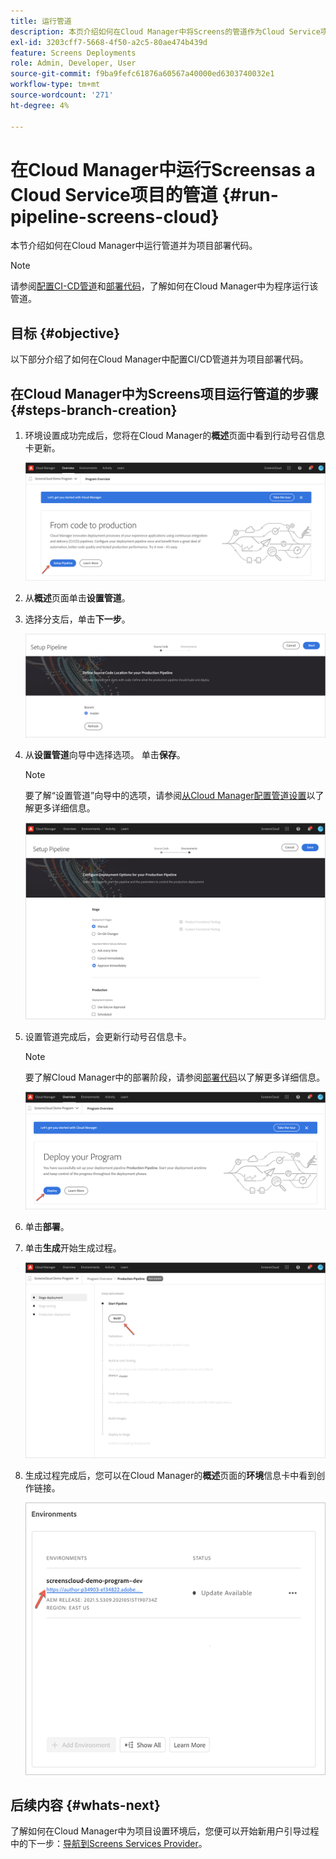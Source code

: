 ```yaml
---
title: 运行管道
description: 本页介绍如何在Cloud Manager中将Screens的管道作为Cloud Service项目运行。
exl-id: 3203cff7-5668-4f50-a2c5-80ae474b439d
feature: Screens Deployments
role: Admin, Developer, User
source-git-commit: f9ba9fefc61876a60567a40000ed6303740032e1
workflow-type: tm+mt
source-wordcount: '271'
ht-degree: 4%

---
```


# 在Cloud Manager中运行Screensas a Cloud Service项目的管道 {#run-pipeline-screens-cloud}

本节介绍如何在Cloud Manager中运行管道并为项目部署代码。

>[!NOTE]
>请参阅[配置CI-CD管道](https://experienceleague.adobe.com/docs/experience-manager-cloud-service/content/implementing/using-cloud-manager/cicd-pipelines/configuring-production-pipelines.html?lang=zh-Hans)和[部署代码](https://experienceleague.adobe.com/docs/experience-manager-cloud-service/content/implementing/using-cloud-manager/deploy-code.html?lang=zh-Hans)，了解如何在Cloud Manager中为程序运行该管道。

## 目标 {#objective}

以下部分介绍了如何在Cloud Manager中配置CI/CD管道并为项目部署代码。

## 在Cloud Manager中为Screens项目运行管道的步骤 {#steps-branch-creation}

1. 环境设置成功完成后，您将在Cloud Manager的&#x200B;**概述**&#x200B;页面中看到行动号召信息卡更新。

   ![图像](/help/screens-cloud/assets/onboarding/add-environ3.png)

1. 从&#x200B;**概述**&#x200B;页面单击&#x200B;**设置管道**。

1. 选择分支后，单击&#x200B;**下一步**。

   ![图像](/help/screens-cloud/assets/onboarding/run-pipeline1.png)

1. 从&#x200B;**设置管道**&#x200B;向导中选择选项。 单击&#x200B;**保存**。

   >[!NOTE]
   >要了解“设置管道”向导中的选项，请参阅[从Cloud Manager配置管道设置](https://experienceleague.adobe.com/docs/experience-manager-cloud-service/content/implementing/using-cloud-manager/cicd-pipelines/configuring-production-pipelines.html?lang=zh-Hans)以了解更多详细信息。

   ![图像](/help/screens-cloud/assets/onboarding/run-pipeline2-a.png)

1. 设置管道完成后，会更新行动号召信息卡。

   >[!NOTE]
   >要了解Cloud Manager中的部署阶段，请参阅[部署代码](https://experienceleague.adobe.com/docs/experience-manager-cloud-service/content/implementing/using-cloud-manager/deploy-code.html?lang=zh-Hans)以了解更多详细信息。

   ![图像](/help/screens-cloud/assets/onboarding/run-pipeline3.png)

1. 单击&#x200B;**部署**。

1. 单击&#x200B;**生成**&#x200B;开始生成过程。

   ![图像](/help/screens-cloud/assets/onboarding/run-pipeline4.png)

1. 生成过程完成后，您可以在Cloud Manager的&#x200B;**概述**&#x200B;页面的&#x200B;**环境**&#x200B;信息卡中看到创作链接。

   ![图像](/help/screens-cloud/assets/onboarding/run-pipeline5.png)

## 后续内容 {#whats-next}

了解如何在Cloud Manager中为项目设置环境后，您便可以开始新用户引导过程中的下一步：[导航到Screens Services Provider](/help/screens-cloud/configuring/navigating-to-screens-services-provider.md)。
